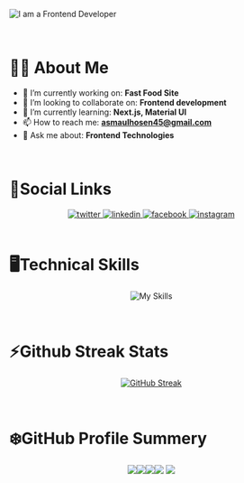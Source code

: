 ![I am a Frontend Developer](https://raw.githubusercontent.com/asmaulhossain45/asmaulhossain45/main/assets/CoverPhoto.png)

</br>

# 🙎‍♂️ About Me

- 🔭 I’m currently working on: **Fast Food Site**
- 🤝 I’m looking to collaborate on: **Frontend development**
- 🌱 I’m currently learning: **Next.js, Material UI**
- 📫 How to reach me: **asmaulhosen45@gmail.com**
- 💬 Ask me about: **Frontend Technologies**

</br>

# 🔗Social Links

<div align="center">

<a href="https://twitter.com/asmaulhossain45" target="_blank">
<img src=https://img.shields.io/badge/twitter-%2300acee.svg?&style=for-the-badge&logo=twitter&logoColor=white alt=twitter style="margin-bottom: 5px;" />
</a>
<a href="https://linkedin.com/in/asmaulhossain45" target="_blank">
<img src=https://img.shields.io/badge/linkedin-%231E77B5.svg?&style=for-the-badge&logo=linkedin&logoColor=white alt=linkedin style="margin-bottom: 5px;" />
</a>
<a href="https://www.facebook.com/asmaulhossain45" target="_blank">
<img src=https://img.shields.io/badge/facebook-%232E87FB.svg?&style=for-the-badge&logo=facebook&logoColor=white alt=facebook style="margin-bottom: 5px;" />
</a>
<a href="https://instagram.com/asmaulhossain45" target="_blank">
<img src=https://img.shields.io/badge/instagram-%23000000.svg?&style=for-the-badge&logo=instagram&logoColor=white alt=instagram style="margin-bottom: 5px;" />
</a>

</div>

</br>

# 🖥️Technical Skills

<div align="center">

![My Skills](https://skillicons.dev/icons?i=react,js,tailwind,mongodb,nodejs,express&theme=dark)

</div>

</br>

# ⚡Github Streak Stats

<div align="center">

[![GitHub Streak](https://github-readme-streak-stats.herokuapp.com?user=asmaulhossain45&theme=blueberry&hide_border=true)](https://git.io/streak-stats)

</div>

</br>

# ❄️GitHub Profile Summery

<div align="center">

![](http://github-profile-summary-cards.vercel.app/api/cards/repos-per-language?username=asmaulhossain45&theme=blueberry)![](http://github-profile-summary-cards.vercel.app/api/cards/most-commit-language?username=asmaulhossain45&theme=blueberry)![](http://github-profile-summary-cards.vercel.app/api/cards/stats?username=asmaulhossain45&theme=blueberry)![](http://github-profile-summary-cards.vercel.app/api/cards/productive-time?username=asmaulhossain45&theme=blueberry&utcOffset=8)
![](http://github-profile-summary-cards.vercel.app/api/cards/profile-details?username=asmaulhossain45&theme=blueberry)

</div>
